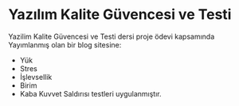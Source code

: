 # Yazılım Kalite Güvencesi ve Testi
Yazilim Kalite Güvencesi ve Testi dersi proje ödevi kapsamında  </br>
Yayımlanmış olan bir blog sitesine:
- Yük
- Stres
- İşlevsellik
- Birim
- Kaba Kuvvet Saldırısı
testleri uygulanmıştır.
